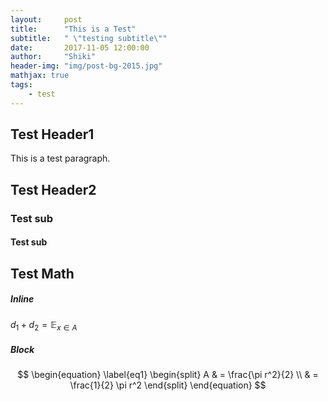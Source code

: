 ```yaml
---
layout:     post
title:      "This is a Test"
subtitle:   " \"testing subtitle\""
date:       2017-11-05 12:00:00
author:     "Shiki"
header-img: "img/post-bg-2015.jpg"
mathjax: true
tags:
    - test
---
```


## Test Header1
This is a test paragraph.  

## Test Header2
### Test sub
#### Test sub

## Test Math
##### Inline
$d_1 + d_2 = \mathbb{E}_{x\in A}$  

##### Block
$$
\begin{equation} \label{eq1}
\begin{split}
A & = \frac{\pi r^2}{2} \\
 & = \frac{1}{2} \pi r^2
\end{split}
\end{equation}
$$